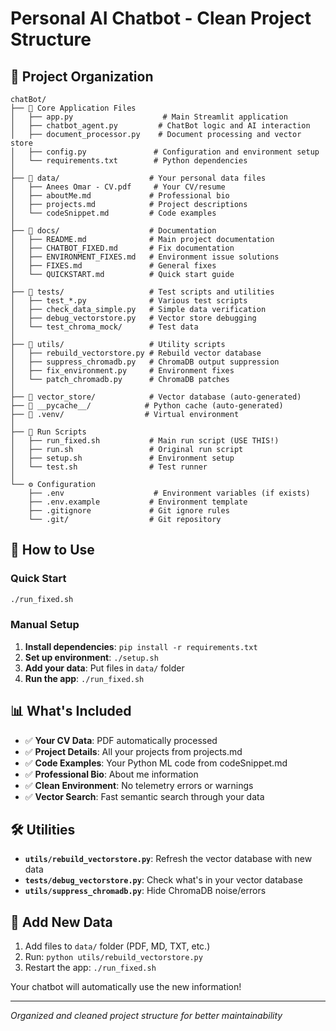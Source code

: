 # Personal AI Chatbot - Clean Project Structure

## 📁 Project Organization

```
chatBot/
├── 📄 Core Application Files
│   ├── app.py                    # Main Streamlit application
│   ├── chatbot_agent.py         # ChatBot logic and AI interaction
│   ├── document_processor.py    # Document processing and vector store
│   ├── config.py               # Configuration and environment setup
│   └── requirements.txt        # Python dependencies
│
├── 📂 data/                    # Your personal data files
│   ├── Anees Omar - CV.pdf     # Your CV/resume
│   ├── aboutMe.md             # Professional bio
│   ├── projects.md            # Project descriptions  
│   └── codeSnippet.md         # Code examples
│
├── 📂 docs/                    # Documentation
│   ├── README.md              # Main project documentation
│   ├── CHATBOT_FIXED.md       # Fix documentation
│   ├── ENVIRONMENT_FIXES.md   # Environment issue solutions
│   ├── FIXES.md               # General fixes
│   └── QUICKSTART.md          # Quick start guide
│
├── 📂 tests/                   # Test scripts and utilities
│   ├── test_*.py              # Various test scripts
│   ├── check_data_simple.py   # Simple data verification
│   ├── debug_vectorstore.py   # Vector store debugging
│   └── test_chroma_mock/      # Test data
│
├── 📂 utils/                   # Utility scripts
│   ├── rebuild_vectorstore.py # Rebuild vector database
│   ├── suppress_chromadb.py   # ChromaDB output suppression
│   ├── fix_environment.py     # Environment fixes
│   └── patch_chromadb.py      # ChromaDB patches
│
├── 📂 vector_store/            # Vector database (auto-generated)
├── 📂 __pycache__/            # Python cache (auto-generated)
├── 📂 .venv/                  # Virtual environment
│
├── 🚀 Run Scripts
│   ├── run_fixed.sh           # Main run script (USE THIS!)
│   ├── run.sh                 # Original run script
│   ├── setup.sh               # Environment setup
│   └── test.sh                # Test runner
│
└── ⚙️ Configuration
    ├── .env                    # Environment variables (if exists)
    ├── .env.example           # Environment template
    ├── .gitignore             # Git ignore rules
    └── .git/                  # Git repository
```

## 🚀 How to Use

### Quick Start
```bash
./run_fixed.sh
```

### Manual Setup
1. **Install dependencies**: `pip install -r requirements.txt`
2. **Set up environment**: `./setup.sh`
3. **Add your data**: Put files in `data/` folder
4. **Run the app**: `./run_fixed.sh`

## 📊 What's Included

- ✅ **Your CV Data**: PDF automatically processed
- ✅ **Project Details**: All your projects from projects.md
- ✅ **Code Examples**: Your Python ML code from codeSnippet.md  
- ✅ **Professional Bio**: About me information
- ✅ **Clean Environment**: No telemetry errors or warnings
- ✅ **Vector Search**: Fast semantic search through your data

## 🛠️ Utilities

- **`utils/rebuild_vectorstore.py`**: Refresh the vector database with new data
- **`tests/debug_vectorstore.py`**: Check what's in your vector database
- **`utils/suppress_chromadb.py`**: Hide ChromaDB noise/errors

## 📝 Add New Data

1. Add files to `data/` folder (PDF, MD, TXT, etc.)
2. Run: `python utils/rebuild_vectorstore.py`
3. Restart the app: `./run_fixed.sh`

Your chatbot will automatically use the new information!

---
*Organized and cleaned project structure for better maintainability*
